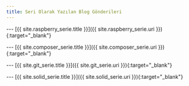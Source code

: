```yaml
---
title: Seri Olarak Yazılan Blog Gönderileri
---
```


--- [{{ site.raspberry_serie.title }}]({{ site.raspberry_serie.uri }}){:target="_blank"}

--- [{{ site.composer_serie.title }}]({{ site.composer_serie.uri }}){:target="_blank"}

--- [{{ site.git_serie.title }}]({{ site.git_serie.uri }}){:target="_blank"}

--- [{{ site.solid_serie.title }}]({{ site.solid_serie.uri }}){:target="_blank"}
